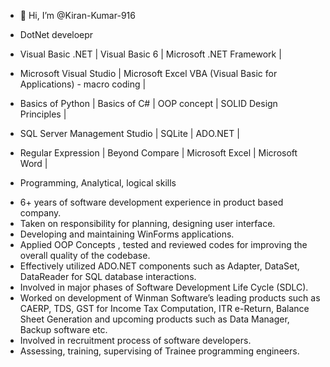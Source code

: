 - 👋 Hi, I’m @Kiran-Kumar-916
- DotNet develoepr

- Visual Basic .NET | Visual Basic 6 | Microsoft .NET Framework |
- Microsoft Visual Studio | Microsoft Excel VBA (Visual Basic for Applications) - macro coding |
- Basics of Python | Basics of C# | OOP concept | SOLID Design Principles |
- SQL Server Management Studio | SQLite | ADO.NET | 
- Regular Expression | Beyond Compare | Microsoft Excel | Microsoft Word |
- Programming, Analytical, logical skills
  
* 6+ years of software development experience in product based company.
* Taken on responsibility for planning, designing user interface.
* Developing and maintaining WinForms applications.
* Applied OOP Concepts , tested and reviewed codes for improving the
overall quality of the codebase.
* Effectively utilized ADO.NET components such as Adapter, DataSet,
DataReader for SQL database interactions.
* Involved in major phases of Software Development Life Cycle (SDLC).
* Worked on development of Winman Software’s leading products such
as CAERP, TDS, GST for Income Tax Computation, ITR e-Return, Balance
Sheet Generation and upcoming products such as Data Manager, Backup
software etc.
* Involved in recruitment process of software developers.
* Assessing, training, supervising of Trainee programming engineers.
